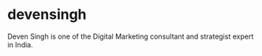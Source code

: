 # devensingh
Deven Singh is one of the Digital Marketing consultant and strategist expert in India.
